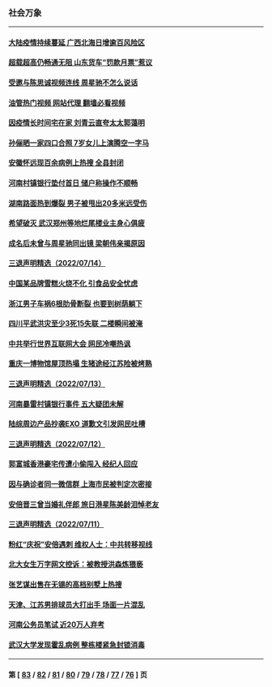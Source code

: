 ### 社会万象
---
#### [大陆疫情持续蔓延 广西北海日增逾百风险区](../../pages/ncid282/n13782153.md?07170045) 
#### [超载超高仍畅通无阻 山东货车“罚款月票”惹议](../../pages/ncid282/n13782107.md?07170045) 
#### [受邀与陈思诚视频连线 周星驰不怎么说话](../../pages/ncid282/n13781904.md?07170045) 
#### [油管热门视频 网站代理 翻墙必看视频](http://209.222.30.114:81/youtube.html?07170045)
#### [因疫情长时间宅在家 刘青云直夸太太郭蔼明](../../pages/ncid282/n13781880.md?07170045) 
#### [孙俪晒一家四口合照 7岁女儿上演腾空一字马](../../pages/ncid282/n13781856.md?07170045) 
#### [安徽怀远现百余病例上热搜 全县封闭](../../pages/ncid282/n13781512.md?07170045) 
#### [河南村镇银行垫付首日 储户称操作不顺畅](../../pages/ncid282/n13781540.md?07170045) 
#### [湖南路面热到爆裂 男子被甩出20多米远受伤](../../pages/ncid282/n13781453.md?07170045) 
#### [希望破灭 武汉郑州等地烂尾楼业主身心俱疲](../../pages/ncid282/n13781370.md?07170045) 
#### [成名后未曾与周星驰同出镜 梁朝伟亲揭原因](../../pages/ncid282/n13781025.md?07170045) 
#### [三退声明精选（2022/07/14）](../../pages/ncid282/n13781207.md?07170045) 
#### [中国某品牌雪糕火烧不化 引食品安全忧虑](../../pages/ncid282/n13781015.md?07170045) 
#### [浙江男子车祸6根肋骨断裂 也要到树荫躺下](../../pages/ncid282/n13780698.md?07170045) 
#### [四川平武洪灾至少3死15失联 二楼瞬间被淹](../../pages/ncid282/n13780649.md?07170045) 
#### [中共举行世界互联网大会 网民冷嘲热讽](../../pages/ncid282/n13780577.md?07170045) 
#### [重庆一博物馆屋顶热塌 生猪途经江苏险被烤熟](../../pages/ncid282/n13780456.md?07170045) 
#### [三退声明精选（2022/07/13）](../../pages/ncid282/n13780484.md?07170045) 
#### [河南暴雷村镇银行事件 五大疑团未解](../../pages/ncid282/n13779809.md?07170045) 
#### [陆综周边产品抄袭EXO 道歉文引发网民吐槽](../../pages/ncid282/n13779492.md?07170045) 
#### [三退声明精选（2022/07/12）](../../pages/ncid282/n13779668.md?07170045) 
#### [郭富城香港豪宅传遭小偷闯入 经纪人回应](../../pages/ncid282/n13779446.md?07170045) 
#### [因与确诊者同一微信群 上海市民被判定次密接](../../pages/ncid282/n13778966.md?07170045) 
#### [安倍晋三曾当婚礼伴郎 旅日港星陈美龄泪悼老友](../../pages/ncid282/n13778700.md?07170045) 
#### [三退声明精选（2022/07/11）](../../pages/ncid282/n13778854.md?07170045) 
#### [粉红“庆祝”安倍遇刺 维权人士：中共转移视线](../../pages/ncid282/n13778704.md?07170045) 
#### [北大女生万字网文控诉：被教授洪森炼猥亵](../../pages/ncid282/n13778626.md?07170045) 
#### [张艺谋出售在无锡的高档别墅上热搜](../../pages/ncid282/n13778444.md?07170045) 
#### [天津、江苏男排球员大打出手 场面一片混乱](../../pages/ncid282/n13778385.md?07170045) 
#### [河南公务员笔试 近20万人弃考](../../pages/ncid282/n13778340.md?07170045) 
#### [武汉大学发现霍乱病例 整栋楼紧急封锁消毒](../../pages/ncid282/n13778353.md?07170045) 

---
#### 第 [ [83](./83.md?07170045) / [82](./82.md?07170045) / [81](./81.md?07170045) / [80](./80.md?07170045) / [79](./79.md?07170045) / [78](./78.md?07170045) / [77](./77.md?07170045) / [76](./76.md?07170045) ] 页
